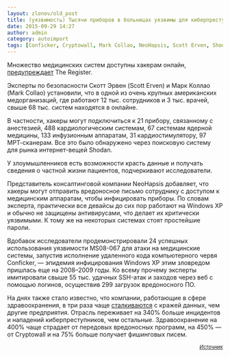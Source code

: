 ```yaml
---
layout: zlonov/old_post
title: (уязвимость) Тысячи приборов в больницах уязвимы для киберпреступников
date: 2015-09-29 14:27
author: admin
category: autoimport
tags: [Conficker, Cryptowall, Mark Collao, NeoHapsis, Scott Erven, Shodan, Windows XP, здравоохранение, Марк Коллао, медицина, Скотт Эрвен, уязвимости, уязвимость]
---
```

Множество медицинских систем доступны хакерам онлайн, <a href="http://www.theregister.co.uk/2015/09/29/thousands_of_directly_hackable_hospital_devices_found_exposed/" target="_blank">предупреждает</a> The Register.

Эксперты по безопасности Скотт Эрвен (Scott Erven) и Марк Коллао (Mark Collao) установили, что в одной из очень крупных американских медорганизаций, где работают 12 тыс. сотрудников и 3 тыс. врачей, свыше 68 тыс. систем находятся в онлайне.

В частности, хакеры могут подключиться к 21 прибору, связанному с анестезией, 488 кардиологическим системам, 67 системам ядерной медицины, 133 инфузионным аппаратам, 31 кардиостимулятору, 97 МРТ-сканерам. Все это было обнаружено через поисковую систему для рынка интернет-вещей Shodan.

У злоумышленников есть возможности красть данные и получать сведения о частной жизни пациентов, подчеркивают исследователи.

Представитель консалтинговой компании NeoHapsis добавляет, что хакеры могут отправить вредоносное письмо сотруднику с доступом к медицинским аппаратам, чтобы инфицировать приборы. По словам эксперта, практически все девайсы до сих пор работают на Windows XP и обычно не защищены антивирусами, что делает их критически уязвимыми. К тому же на некоторых системах стоят простейшие пароли.

Вдобавок исследователи продемонстрировали 24 успешных использования уязвимости MS08-067 для атаки на медицинские системы, запустив исполнение удаленного кода компьютерного червя Conficker, — эпидемия инфицирования Windows XP этим зловредом пришлась еще на 2008–2009 годы. Ко всему прочему эксперты имитировали свыше 55 тыс. удачных SSH-атак и заходов через веб с помощью логинов, осуществив 299 загрузок вредоносного ПО.

На днях также стало известно, что компании, работающие в сфере здравоохранения, в три раза чаще <a href="https://threatpost.ru/meduchrezhdeniya-volnuyut-hakerov-bolshe-chem-chto-libo-eshhe/12110/" target="_blank">сталкиваются</a> с кражей данных, чем другие предприятия. Отрасль переживает на 340% больше инцидентов и нападений киберпреступников, чем остальные. Здравоохранение на 400% чаще страдает от передовых вредоносных программ, на 450% — от Cryptowall и на 75% больше получает фишинговых писем.
<p style="text-align: right;"><sub><em><a href="https://threatpost.ru/tysyachi-priborov-v-bolnitsah-uyazvimy-dlya-kiberprestupnikov/12264/" target="_blank">Источник</a></em></sub>
